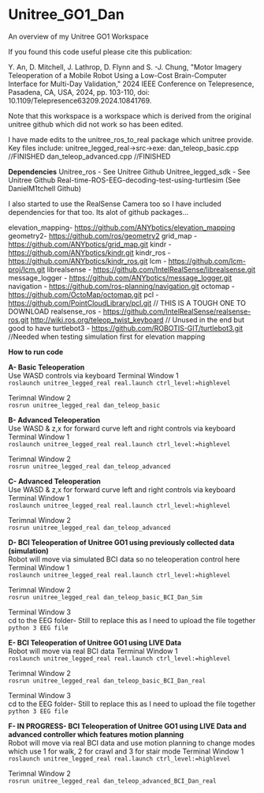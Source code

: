 # Unitree_GO1_Dan
An overview of my Unitree GO1 Workspace

If you found this code useful please cite this publication:

Y. An, D. Mitchell, J. Lathrop, D. Flynn and S. -J. Chung, "Motor Imagery Teleoperation of a Mobile Robot Using a Low-Cost Brain-Computer Interface for Multi-Day Validation," 2024 IEEE Conference on Telepresence, Pasadena, CA, USA, 2024, pp. 103-110, doi: 10.1109/Telepresence63209.2024.10841769.



Note that this workspace is a workspace which is derived from the original unitree github which did not work so has been edited.

I have made edits to the unitree_ros_to_real package which unitree provide. Key files include:
unitree_legged_real->src->exe:
dan_teleop_basic.cpp //FINISHED
dan_teleop_advanced.cpp //FINISHED


**Dependencies**
Unitree_ros - See Unitree Github
Unitree_legged_sdk - See Unitree Github
Real-time-ROS-EEG-decoding-test-using-turtlesim (See DanielM1tchell Github)

I also started to use the RealSense Camera too so I have included dependencies for that too. Its alot of github packages...


elevation_mapping- https://github.com/ANYbotics/elevation_mapping
geometry2- https://github.com/ros/geometry2
grid_map - https://github.com/ANYbotics/grid_map.git
kindr - https://github.com/ANYbotics/kindr.git
kindr_ros - https://github.com/ANYbotics/kindr_ros.git
lcm - https://github.com/lcm-proj/lcm.git
librealsense - https://github.com/IntelRealSense/librealsense.git
message_logger - https://github.com/ANYbotics/message_logger.git
navigation - https://github.com/ros-planning/navigation.git
octomap - https://github.com/OctoMap/octomap.git
pcl - https://github.com/PointCloudLibrary/pcl.git // THIS IS A TOUGH ONE TO DOWNLOAD 
realsense_ros - https://github.com/IntelRealSense/realsense-ros.git
http://wiki.ros.org/teleop_twist_keyboard // Unused in the end but good to have
turtlebot3 - https://github.com/ROBOTIS-GIT/turtlebot3.git //Needed when testing simulation first for elevation mapping



**How to run code**

**A- Basic Teleoperation**<br>
Use WASD controls via keyboard
Terminal Window 1<br>
`roslaunch unitree_legged_real real.launch ctrl_level:=highlevel`

Terimnal Window 2<br>
`rosrun unitree_legged_real dan_teleop_basic`

**B- Advanced Teleoperation**<br>
Use WASD & z,x for forward curve left and right controls via keyboard
Terminal Window 1<br>
`roslaunch unitree_legged_real real.launch ctrl_level:=highlevel`

Terimnal Window 2<br>
`rosrun unitree_legged_real dan_teleop_advanced`

**C- Advanced Teleoperation**<br>
Use WASD & z,x for forward curve left and right controls via keyboard
Terminal Window 1<br>
`roslaunch unitree_legged_real real.launch ctrl_level:=highlevel`

Terimnal Window 2<br>
`rosrun unitree_legged_real dan_teleop_advanced`

**D- BCI Teleoperation of Unitree GO1 using previously collected data (simulation)**<br>
Robot will move via simulated BCI data so no teleoperation control here
Terminal Window 1<br>
`roslaunch unitree_legged_real real.launch ctrl_level:=highlevel`

Terimnal Window 2<br>
`rosrun unitree_legged_real dan_teleop_basic_BCI_Dan_Sim`

Terminal Window 3<br>
cd to the EEG folder- Still to replace this as I need to upload the file together
`python 3 EEG file`

**E- BCI Teleoperation of Unitree GO1 using LIVE Data**<br>
Robot will move via real BCI data
Terminal Window 1<br>
`roslaunch unitree_legged_real real.launch ctrl_level:=highlevel`

Terimnal Window 2<br>
`rosrun unitree_legged_real dan_teleop_basic_BCI_Dan_real`

Terminal Window 3<br>
cd to the EEG folder- Still to replace this as I need to upload the file together
`python 3 EEG file`

**F- IN PROGRESS- BCI Teleoperation of Unitree GO1 using LIVE Data and advanced controller which features motion planning**<br>
Robot will move via real BCI data and use motion planning to change modes which use 1 for walk, 2 for crawl and 3 for stair mode
Terminal Window 1<br>
`roslaunch unitree_legged_real real.launch ctrl_level:=highlevel`

Terimnal Window 2<br>
`rosrun unitree_legged_real dan_teleop_advanced_BCI_Dan_real`






